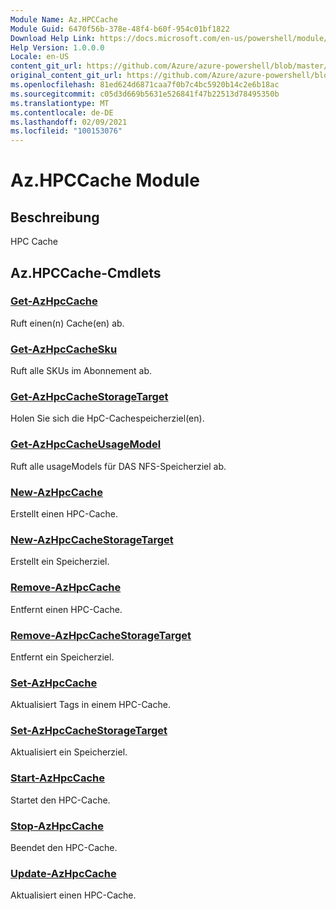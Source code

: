 ```yaml
---
Module Name: Az.HPCCache
Module Guid: 6470f56b-378e-48f4-b60f-954c01bf1822
Download Help Link: https://docs.microsoft.com/en-us/powershell/module/az.hpccache
Help Version: 1.0.0.0
Locale: en-US
content_git_url: https://github.com/Azure/azure-powershell/blob/master/src/HPCCache/HPCCache/help/Az.HPCCache.md
original_content_git_url: https://github.com/Azure/azure-powershell/blob/master/src/HPCCache/HPCCache/help/Az.HPCCache.md
ms.openlocfilehash: 81ed624d6871caa7f0b7c4bc5920b14c2e6b18ac
ms.sourcegitcommit: c05d3d669b5631e526841f47b22513d78495350b
ms.translationtype: MT
ms.contentlocale: de-DE
ms.lasthandoff: 02/09/2021
ms.locfileid: "100153076"
---
```

# Az.HPCCache Module
## Beschreibung
HPC Cache

## Az.HPCCache-Cmdlets
### [Get-AzHpcCache](Get-AzHpcCache.md)
Ruft einen(n) Cache(en) ab.

### [Get-AzHpcCacheSku](Get-AzHpcCacheSku.md)
Ruft alle SKUs im Abonnement ab.

### [Get-AzHpcCacheStorageTarget](Get-AzHpcCacheStorageTarget.md)
Holen Sie sich die HpC-Cachespeicherziel(en).

### [Get-AzHpcCacheUsageModel](Get-AzHpcCacheUsageModel.md)
Ruft alle usageModels für DAS NFS-Speicherziel ab.

### [New-AzHpcCache](New-AzHpcCache.md)
Erstellt einen HPC-Cache.

### [New-AzHpcCacheStorageTarget](New-AzHpcCacheStorageTarget.md)
Erstellt ein Speicherziel.

### [Remove-AzHpcCache](Remove-AzHpcCache.md)
Entfernt einen HPC-Cache.

### [Remove-AzHpcCacheStorageTarget](Remove-AzHpcCacheStorageTarget.md)
Entfernt ein Speicherziel.

### [Set-AzHpcCache](Set-AzHpcCache.md)
Aktualisiert Tags in einem HPC-Cache.

### [Set-AzHpcCacheStorageTarget](Set-AzHpcCacheStorageTarget.md)
Aktualisiert ein Speicherziel.

### [Start-AzHpcCache](Start-AzHpcCache.md)
Startet den HPC-Cache.

### [Stop-AzHpcCache](Stop-AzHpcCache.md)
Beendet den HPC-Cache.

### [Update-AzHpcCache](Update-AzHpcCache.md)
Aktualisiert einen HPC-Cache.


